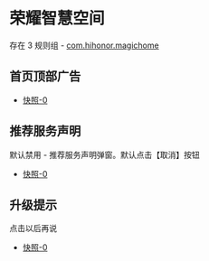 # 荣耀智慧空间

存在 3 规则组 - [com.hihonor.magichome](/src/apps/com.hihonor.magichome.ts)

## 首页顶部广告

- [快照-0](https://gkd-kit.gitee.io/import/12843930)

## 推荐服务声明

默认禁用 - 推荐服务声明弹窗。默认点击【取消】按钮

- [快照-0](https://gkd-kit.gitee.io/import/12843976)

## 升级提示

点击以后再说

- [快照-0](https://gkd-kit.gitee.io/import/12916700)
